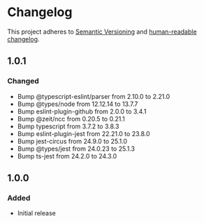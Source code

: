 # Changelog

This project adheres to [Semantic Versioning](https://semver.org/spec/v2.0.0.html)
and [human-readable changelog](https://keepachangelog.com/en/1.0.0/).

## 1.0.1

### Changed

- Bump @typescript-eslint/parser from 2.10.0 to 2.21.0
- Bump @types/node from 12.12.14 to 13.7.7
- Bump eslint-plugin-github from 2.0.0 to 3.4.1
- Bump @zeit/ncc from 0.20.5 to 0.21.1
- Bump typescript from 3.7.2 to 3.8.3
- Bump eslint-plugin-jest from 22.21.0 to 23.8.0
- Bump jest-circus from 24.9.0 to 25.1.0  
- Bump @types/jest from 24.0.23 to 25.1.3  
- Bump ts-jest from 24.2.0 to 24.3.0  

## 1.0.0

### Added

- Initial release
